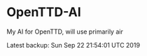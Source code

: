 # OpenTTD-AI
My AI for OpenTTD, will use primarily air

Latest backup: Sun Sep 22 21:54:01 UTC 2019
